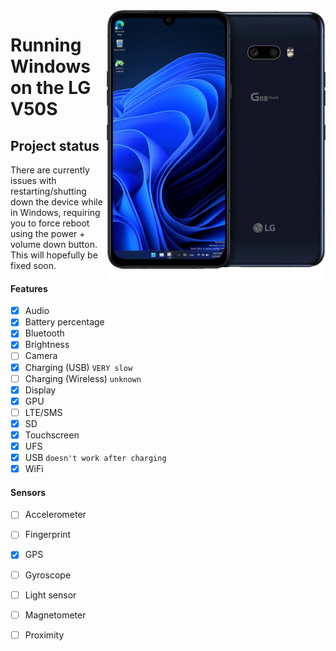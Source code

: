 <img align="right" src="https://github.com/n00b69/woa-mh2lm5g/blob/main/mh2lm5g.png" width="350" alt="Windows 11 running on mh2lm5g">

# Running Windows on the LG V50S

## Project status
There are currently issues with restarting/shutting down the device while in Windows, requiring you to force reboot using the power + volume down button. This will hopefully be fixed soon.

#### Features
- [x] Audio
- [x] Battery percentage
- [x] Bluetooth
- [x] Brightness
- [ ] Camera
- [x] Charging (USB) ```VERY slow```
- [ ] Charging (Wireless) ```unknown```
- [x] Display
- [x] GPU
- [ ] LTE/SMS
- [x] SD
- [x] Touchscreen
- [x] UFS
- [x] USB ```doesn't work after charging```
- [x] WiFi

#### Sensors
- [ ] Accelerometer
- [ ] Fingerprint
- [x] GPS
- [ ] Gyroscope
- [ ] Light sensor
- [ ] Magnetometer
- [ ] Proximity





















